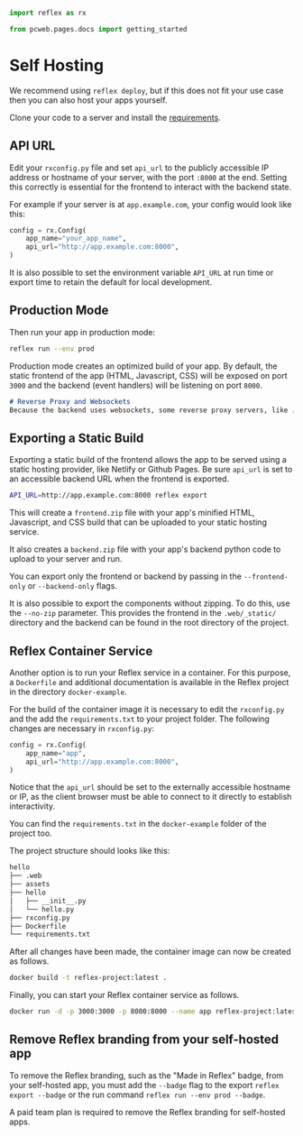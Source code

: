 ```python exec
import reflex as rx

from pcweb.pages.docs import getting_started
```

# Self Hosting

We recommend using `reflex deploy`, but if this does not fit your use case then you can also host your apps yourself.

Clone your code to a server and install the [requirements]({getting_started.installation.path}).

## API URL

Edit your `rxconfig.py` file and set `api_url` to the publicly accessible IP
address or hostname of your server, with the port `:8000` at the end. Setting
this correctly is essential for the frontend to interact with the backend state.

For example if your server is at `app.example.com`, your config would look like this:

```python
config = rx.Config(
    app_name="your_app_name",
    api_url="http://app.example.com:8000",
)
```

It is also possible to set the environment variable `API_URL` at run time or
export time to retain the default for local development.

## Production Mode

Then run your app in production mode:

```bash
reflex run --env prod
```

Production mode creates an optimized build of your app.  By default, the static
frontend of the app (HTML, Javascript, CSS) will be exposed on port `3000` and
the backend (event handlers) will be listening on port `8000`.

```md alert warning
# Reverse Proxy and Websockets
Because the backend uses websockets, some reverse proxy servers, like [nginx](https://nginx.org/en/docs/http/websocket.html) or [apache](https://httpd.apache.org/docs/2.4/mod/mod_proxy.html#protoupgrade), must be configured to pass the `Upgrade` header to allow backend connectivity.
```

## Exporting a Static Build

Exporting a static build of the frontend allows the app to be served using a
static hosting provider, like Netlify or Github Pages. Be sure `api_url` is set
to an accessible backend URL when the frontend is exported.

```bash
API_URL=http://app.example.com:8000 reflex export
```

This will create a `frontend.zip` file with your app's minified HTML,
Javascript, and CSS build that can be uploaded to your static hosting service.

It also creates a `backend.zip` file with your app's backend python code to
upload to your server and run.

You can export only the frontend or backend by passing in the `--frontend-only`
or `--backend-only` flags.

It is also possible to export the components without zipping. To do
this, use the `--no-zip` parameter. This provides the frontend in the
`.web/_static/` directory and the backend can be found in the root directory of
the project.

## Reflex Container Service

Another option is to run your Reflex service in a container. For this
purpose, a `Dockerfile` and additional documentation is available in the Reflex
project in the directory `docker-example`.

For the build of the container image it is necessary to edit the `rxconfig.py`
and the add the `requirements.txt`
to your project folder. The following changes are necessary in `rxconfig.py`:

```python
config = rx.Config(
    app_name="app",
    api_url="http://app.example.com:8000",
)
```

Notice that the `api_url` should be set to the externally accessible hostname or
IP, as the client browser must be able to connect to it directly to establish
interactivity.

You can find the `requirements.txt` in the `docker-example` folder of the
project too.

The project structure should looks like this:

```bash
hello
├── .web
├── assets
├── hello
│   ├── __init__.py
│   └── hello.py
├── rxconfig.py
├── Dockerfile
└── requirements.txt
```

After all changes have been made, the container image can now be created as follows.

```bash
docker build -t reflex-project:latest .
```

Finally, you can start your Reflex container service as follows.

```bash
docker run -d -p 3000:3000 -p 8000:8000 --name app reflex-project:latest
```


## Remove Reflex branding from your self-hosted app

To remove the Reflex branding, such as the "Made in Reflex" badge, from your self-hosted app, you must add the `--badge` flag to the export `reflex export --badge` or the run command `reflex run --env prod --badge`. 

A paid team plan is required to remove the Reflex branding for self-hosted apps.
